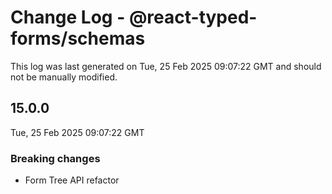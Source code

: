 # Change Log - @react-typed-forms/schemas

This log was last generated on Tue, 25 Feb 2025 09:07:22 GMT and should not be manually modified.

## 15.0.0
Tue, 25 Feb 2025 09:07:22 GMT

### Breaking changes

- Form Tree API refactor

